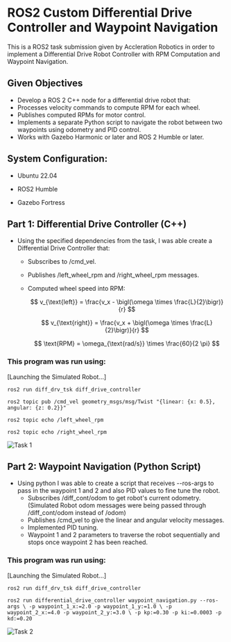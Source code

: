 # ROS2 Custom Differential Drive Controller and Waypoint Navigation

This is a ROS2 task submission given by Accleration Robotics in order to implement a Differential Drive Robot Controller with RPM Computation and Waypoint Navigation.

## Given Objectives
- Develop a ROS 2 C++ node for a differential drive robot that:
- Processes velocity commands to compute RPM for each wheel.
- Publishes computed RPMs for motor control.
- Implements a separate Python script to navigate the robot between two waypoints using odometry and PID control.
- Works with Gazebo Harmonic or later and ROS 2 Humble or later.

## System Configuration:

* Ubuntu 22.04

* ROS2 Humble

* Gazebo Fortress

## Part 1: Differential Drive Controller (C++)

- Using the specified dependencies from the task, I was able create a Differential Drive Controller that:
    - Subscribes to /cmd_vel.
    - Publishes /left_wheel_rpm and /right_wheel_rpm messages.
    - Computed wheel speed into RPM:
      
        $$
        v_{\text{left}} = \frac{v_x - \bigl(\omega \times \frac{L}{2}\bigr)}{r}
        $$

        $$
        v_{\text{right}} = \frac{v_x + \bigl(\omega \times \frac{L}{2}\bigr)}{r}
        $$

        $$
        \text{RPM} = \omega_{\text{rad/s}} \times \frac{60}{2 \pi}
        $$

### This program was run using:
  [Launching the Simulated Robot...]
  
  `ros2 run diff_drv_tsk diff_drive_controller`
  
  `ros2 topic pub /cmd_vel geometry_msgs/msg/Twist "{linear: {x: 0.5}, angular: {z: 0.2}}"`
  
  `ros2 topic echo /left_wheel_rpm`
  
  `ros2 topic echo /right_wheel_rpm`

![Task 1](/task_demo_videos/Part_1.gif)

## Part 2: Waypoint Navigation (Python Script)

- Using python I was able to create a script that receives --ros-args to pass in the waypoint 1 and 2 and also PID values to fine tune the robot.
  - Subscribes /diff_cont/odom to get robot's current odometry. (Simulated Robot odom messages were being passed through /diff_cont/odom instead of /odom)
  - Publishes /cmd_vel to give the linear and angular velocity messages.
  - Implemented PID tuning.
  - Waypoint 1 and 2 parameters to traverse the robot sequentially and stops once waypoint 2 has been reached.

### This program was run using:
  [Launching the Simulated Robot...]
  
  `ros2 run diff_drv_tsk diff_drive_controller`
  
  ``ros2 run differential_drive_controller waypoint_navigation.py --ros-args \
    -p waypoint_1_x:=2.0 -p waypoint_1_y:=1.0 \
    -p waypoint_2_x:=4.0 -p waypoint_2_y:=3.0 \
    -p kp:=0.30 -p ki:=0.0003 -p kd:=0.20``
    
![Task 2](/task_demo_videos/Part_2.gif)
